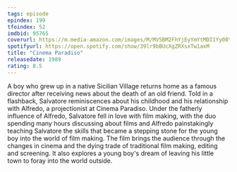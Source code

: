 ```yaml
---
tags: episode
epindex: 199
tfoindex: 52
imdbid: 95765
coverurl: https://m.media-amazon.com/images/M/MV5BM2FhYjEyYmYtMDI1Yy00YTdlLWI2NWQtYmEzNzAxOGY1NjY2XkEyXkFqcGdeQXVyNTA3NTIyNDg@._V1_SY300_CR0,0,202,300_.jpg
spotifyurl: https://open.spotify.com/show/39lr9bBUcXgZRXsxTw1axM
title: "Cinema Paradiso"
releasedate: 1989
rating: 8.5
---
```


A boy who grew up in a native Sicilian Village returns home as a famous director after receiving news about the death of an old friend. Told in a flashback, Salvatore reminiscences about his childhood and his relationship with Alfredo, a projectionist at Cinema Paradiso. Under the fatherly influence of Alfredo, Salvatore fell in love with film making, with the duo spending many hours discussing about films and Alfredo painstakingly teaching Salvatore the skills that became a stepping stone for the young boy into the world of film making. The film brings the audience through the changes in cinema and the dying trade of traditional film making, editing and screening. It also explores a young boy's dream of leaving his little town to foray into the world outside.